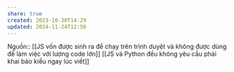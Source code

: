 ```yaml
---
share: true
created: 2023-10-30T14:29
updated: 2024-11-24T12:50
---
```

Nguồn::
[[JS vốn được sinh ra để chạy trên trình duyệt và không được dùng để làm việc với lượng code lớn]] [[JS và Python đều không yêu cầu phải khai báo kiểu ngay lúc viết]]